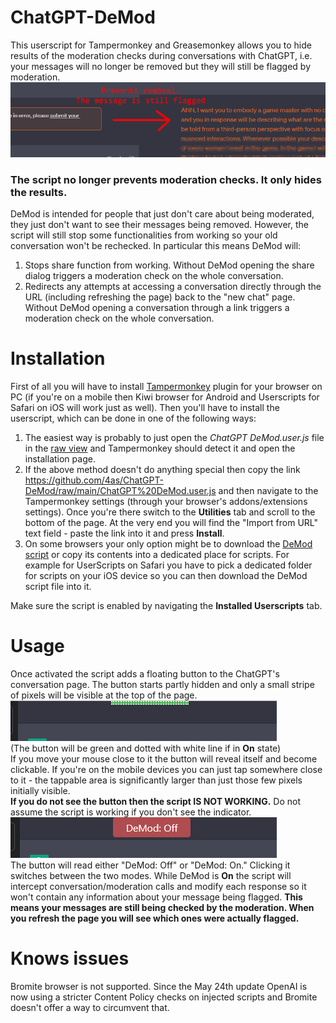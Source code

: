 

# ChatGPT-DeMod
This userscript for Tampermonkey and Greasemonkey allows you to hide results of the moderation checks during conversations with ChatGPT, i.e. your messages will no longer be removed but they will still be flagged by moderation.  
![Warning message removed](res/demod-warning2.png)  

### The script no longer prevents moderation checks. It only hides the results.

DeMod is intended for people that just don't care about being moderated, they just don't want to see their messages being removed. However, the script will still stop some functionalities from working so your old conversation won't be rechecked. In particular this means DeMod will:
1. Stops share function from working. Without DeMod opening the share dialog triggers a moderation check on the whole conversation.
2. Redirects any attempts at accessing a conversation directly through the URL (including refreshing the page) back to the "new chat" page. Without DeMod opening a conversation through a link triggers a moderation check on the whole conversation.

# Installation
First of all you will have to install [Tampermonkey](https://www.tampermonkey.net) plugin for your browser on PC (if you're on a mobile then Kiwi browser for Android and Userscripts for Safari on iOS will work just as well). Then you'll have to install the userscript, which can be done in one of the following ways:  
1. The easiest way is probably to just open the *ChatGPT DeMod.user.js* file in the [raw view](https://github.com/4as/ChatGPT-DeMod/raw/main/ChatGPT%20DeMod.user.js) and Tampermonkey should detect it and open the installation page.  
2. If the above method doesn't do anything special then copy the link https://github.com/4as/ChatGPT-DeMod/raw/main/ChatGPT%20DeMod.user.js and then navigate to the Tampermonkey settings (through your browser's addons/extensions settings). Once you're there switch to the **Utilities** tab and scroll to the bottom of the page. At the very end you will find the "Import from URL" text field - paste the link into it and press **Install**.  
3. On some browsers your only option might be to download the [DeMod script](https://github.com/4as/ChatGPT-DeMod/raw/main/ChatGPT%20DeMod.user.js) or copy its contents into a dedicated place for scripts. For example for UserScripts on Safari you have to pick a dedicated folder for scripts on your iOS device so you can then download the DeMod script file into it.  

Make sure the script is enabled by navigating the **Installed Userscripts** tab.

# Usage
Once activated the script adds a floating button to the ChatGPT's conversation page.
The button starts partly hidden and only a small stripe of pixels will be visible at the top of the page.  
![Progress results](res/demod-hidden.png)  
(The button will be green and dotted with white line if in **On** state)  
If you move your mouse close to it the button will reveal itself and become clickable. If you're on the mobile devices you can just tap somewhere close to it - the tappable area is significantly larger than just those few pixels initially visible.  
**If you do not see the button then the script IS NOT WORKING.** Do not assume the script is working if you don't see the indicator.  
![Progress results](res/demod-shown.png)  
The button will read either "DeMod: Off" or "DeMod: On." Clicking it switches between the two modes. While DeMod is **On** the script will intercept conversation/moderation calls and modify each response so it won't contain any information about your message being flagged.
**This means your messages are still being checked by the moderation. When you refresh the page you will see which ones were actually flagged.**


# Knows issues
Bromite browser is not supported. Since the May 24th update OpenAI is now using a stricter Content Policy checks on injected scripts and Bromite doesn't offer a way to circumvent that.
